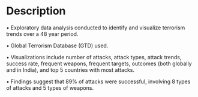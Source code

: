 # Description

• Exploratory data analysis conducted to identify and visualize terrorism trends over a 48 year period.

• Global Terrorism Database (GTD) used.

• Visualizations include number of attacks, attack types, attack trends, success rate, frequent weapons,
frequent targets, outcomes (both globally and in India), and top 5 countries with most attacks.

• Findings suggest that 89% of attacks were successful, involving 8 types of attacks and 5 types of weapons.
